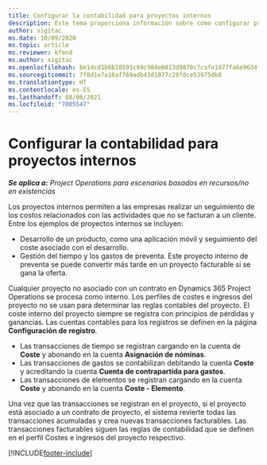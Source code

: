 ```yaml
---
title: Configurar la contabilidad para proyectos internos
description: Este tema proporciona información sobre cómo configurar prácticas de contabilidad para proyectos internos en Project Operations.
author: sigitac
ms.date: 10/09/2020
ms.topic: article
ms.reviewer: kfend
ms.author: sigitac
ms.openlocfilehash: be1dcd1b6b18591c99c904e0013d9870c7cafe1077fa6e9634f2e9f495190848
ms.sourcegitcommit: 7f8d1e7a16af769adb43d1877c28fdce53975db8
ms.translationtype: HT
ms.contentlocale: es-ES
ms.lasthandoff: 08/06/2021
ms.locfileid: "7005547"
---
```

# <a name="configure-accounting-for-internal-projects"></a>Configurar la contabilidad para proyectos internos

_**Se aplica a:** Project Operations para escenarios basados en recursos/no en existencias_

Los proyectos internos permiten a las empresas realizar un seguimiento de los costos relacionados con las actividades que no se facturan a un cliente. Entre los ejemplos de proyectos internos se incluyen:

- Desarrollo de un producto, como una aplicación móvil y seguimiento del coste asociado con el desarrollo.
- Gestión del tiempo y los gastos de preventa. Este proyecto interno de preventa se puede convertir más tarde en un proyecto facturable si se gana la oferta.

Cualquier proyecto no asociado con un contrato en Dynamics 365 Project Operations se procesa como interno. Los perfiles de costes e ingresos del proyecto no se usan para determinar las reglas contables del proyecto. El coste interno del proyecto siempre se registra con principios de pérdidas y ganancias. Las cuentas contables para los registros se definen en la página **Configuración de registro**.

- Las transacciones de tiempo se registran cargando en la cuenta de **Coste** y abonando en la cuenta **Asignación de nóminas**.
- Las transacciones de gastos se contabilizan debitando la cuenta **Coste** y acreditando la cuenta **Cuenta de contrapartida para gastos**.
- Las transacciones de elementos se registran cargando en la cuenta **Coste** y abonando en la cuenta **Coste - Elemento**.

Una vez que las transacciones se registran en el proyecto, si el proyecto está asociado a un contrato de proyecto, el sistema revierte todas las transacciones acumuladas y crea nuevas transacciones facturables. Las transacciones facturables siguen las reglas de contabilidad que se definen en el perfil Costes e ingresos del proyecto respectivo.




[!INCLUDE[footer-include](../includes/footer-banner.md)]
